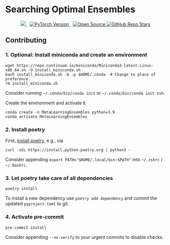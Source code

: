 # Searching Optimal Ensembles

<p align="center">
  <a href="https://github.com/releaunifreiburg/MetaLearningEnsembles">
    <img src="https://img.shields.io/badge/Python-3.9-blue?style=for-the-badge&logo=python" />
  </a>&nbsp;
  <a href="https://pytorch.org/">
    <img src="https://img.shields.io/badge/pytorch-1.9-orange?style=for-the-badge&logo=pytorch" alt="PyTorch Version" />
  </a>&nbsp;
  <a href="https://github.com/releaunifreiburg/MetaLearningEnsembles">
    <img src="https://img.shields.io/badge/open-source-9cf?style=for-the-badge&logo=Open-Source-Initiative" alt="Open Source" />
  </a>
  <a href="https://github.com/releaunifreiburg/MetaLearningEnsembles">
    <img src="https://img.shields.io/github/stars/releaunifreiburg/MetaLearningEnsembles=for-the-badge&logo=github" alt="GitHub Repo Stars" />
  </a>
</p>

## Contributing

### 1. Optional: Install miniconda and create an environment

```
wget https://repo.continuum.io/miniconda/Miniconda3-latest-Linux-x86_64.sh -O install_miniconda.sh
bash install_miniconda.sh -b -p $HOME/.conda  # Change to place of preference
rm install_miniconda.sh
```

Consider running `~/.conda/bin/conda init` or `~/.conda/bin/conda init zsh`.

Create the environment and activate it

```
conda create -n MetaLearningEnsembles python=3.9
conda activate MetaLearningEnsembles
```

### 2. Install poetry

First, [install poetry](https://python-poetry.org/docs), e.g., via

```
curl -sSL https://install.python-poetry.org | python3 -
```

Consider appending `export PATH="$HOME/.local/bin:$PATH"` into `~/.zshrc` / `~/.bashrc`.

### 3. Let poetry take care of all dependencies

```
poetry install
```

To install a new dependency use `poetry add dependency` and commit the updated `pyproject.toml` to git.

### 4. Activate pre-commit

```
pre-commit install
```

Consider appending `--no-verify` to your urgent commits to disable checks.
